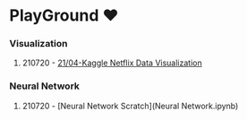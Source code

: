 # PlayGround :heart:

### Visualization
1. 210720 - [21/04-Kaggle Netflix Data Visualization](https://www.kaggle.com/joshuaswords/netflix-data-visualization/log)


### Neural Network 
1. 210720 - [Neural Network Scratch](Neural Network.ipynb)
